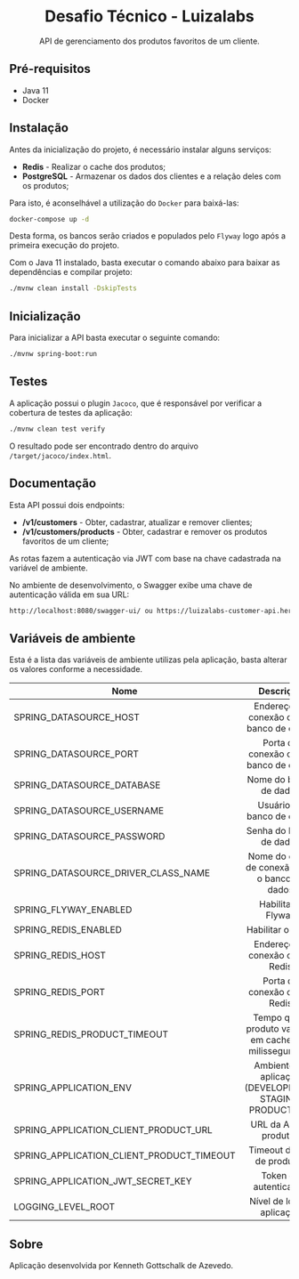 <h1 align="center">Desafio Técnico - Luizalabs</h1>
<p align="center">API de gerenciamento dos produtos favoritos de um cliente.</p>

## Pré-requisitos

* Java 11
* Docker

## Instalação

Antes da inicialização do projeto, é necessário instalar alguns serviços:

* __Redis__ - Realizar o cache dos produtos;
* __PostgreSQL__ - Armazenar os dados dos clientes e a relação deles com os produtos;

Para isto, é aconselhável a utilização do `Docker` para baixá-las:

```sh
docker-compose up -d
```

Desta forma, os bancos serão criados e populados pelo `Flyway` logo após a primeira execução do projeto.

Com o Java 11 instalado, basta executar o comando abaixo para baixar as dependências e compilar projeto:

```sh
./mvnw clean install -DskipTests
```

## Inicialização

Para inicializar a API basta executar o seguinte comando:

```sh
./mvnw spring-boot:run
```

## Testes

A aplicação possui o plugin `Jacoco`, que é responsável por verificar a cobertura de testes da aplicação:

```sh
./mvnw clean test verify
```

O resultado pode ser encontrado dentro do arquivo `/target/jacoco/index.html`.

## Documentação

Esta API possui dois endpoints:

* __/v1/customers__ - Obter, cadastrar, atualizar e remover clientes;
* __/v1/customers/products__ - Obter, cadastrar e remover os produtos favoritos de um cliente;

As rotas fazem a autenticação via JWT com base na chave cadastrada na variável de ambiente.

No ambiente de desenvolvimento, o Swagger exibe uma chave de autenticação válida em sua URL:

```sh
http://localhost:8080/swagger-ui/ ou https://luizalabs-customer-api.herokuapp.com/swagger-ui/
```

## Variáveis de ambiente

Esta é a lista das variáveis de ambiente utilizas pela aplicação, basta alterar os valores conforme a necessidade.

| Nome | Descrição | Tipo | Valor Padrão |
|------|:---------:|:----:|-------------:|
| SPRING_DATASOURCE_HOST | Endereço de conexão com o banco de dados | `String` | `localhost` |
| SPRING_DATASOURCE_PORT | Porta de conexão com o banco de dados | `Integer` | `5432` |
| SPRING_DATASOURCE_DATABASE | Nome do banco de dados | `String` | `customer` |
| SPRING_DATASOURCE_USERNAME | Usuário do banco de dados | `String` | `usr_customer` |
| SPRING_DATASOURCE_PASSWORD | Senha do banco de dados | `String` | `12345` |
| SPRING_DATASOURCE_DRIVER_CLASS_NAME | Nome do driver de conexão com o banco de dados | `String` | `org.postgresql.Driver` |
| SPRING_FLYWAY_ENABLED | Habilitar o Flyway | `Boolean` | `true` |
| SPRING_REDIS_ENABLED | Habilitar o Redis | `Boolean` | `true` |
| SPRING_REDIS_HOST | Endereço de conexão com o Redis | `String` | `localhost` |
| SPRING_REDIS_PORT | Porta de conexão com o Redis | `Integer` | `6379` |
| SPRING_REDIS_PRODUCT_TIMEOUT | Tempo que o produto vai ficar em cache (em milissegundos) | `Integer` | `1800000` |
| SPRING_APPLICATION_ENV | Ambiente da aplicação (DEVELOPMENT, STAGING, PRODUCTION) | `enum` | `DEVELOPMENT` |
| SPRING_APPLICATION_CLIENT_PRODUCT_URL | URL da API de produtos | `String` | `http://challenge-api.luizalabs.com/api/product` |
| SPRING_APPLICATION_CLIENT_PRODUCT_TIMEOUT | Timeout da API de produtos | `Integer` | `5000` |
| SPRING_APPLICATION_JWT_SECRET_KEY | Token de autenticação | `UUID` | `11111111-2222-3333-4444-555555555555` |
| LOGGING_LEVEL_ROOT | Nível de log da aplicação | `enum` | `INFO` |

## Sobre

Aplicação desenvolvida por Kenneth Gottschalk de Azevedo.
